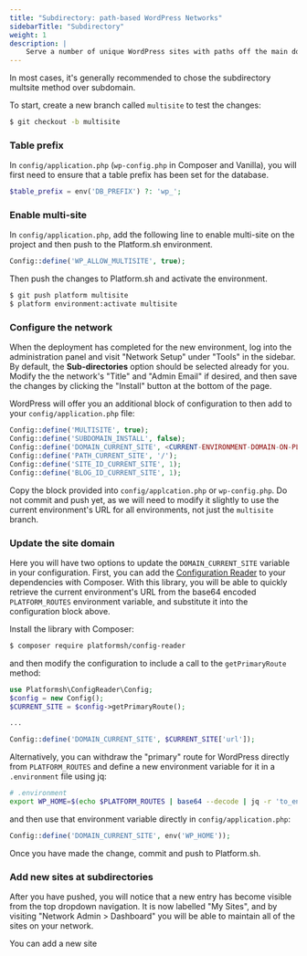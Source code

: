 ```yaml
---
title: "Subdirectory: path-based WordPress Networks"
sidebarTitle: "Subdirectory"
weight: 1
description: |
    Serve a number of unique WordPress sites with paths off the main domain.
---
```


In most cases, it's generally recommended to chose the subdirectory multsite method over subdomain. 

To start, create a new branch called `multisite` to test the changes:

```bash
$ git checkout -b multisite
```

### Table prefix

In `config/application.php` (`wp-config.php` in Composer and Vanilla), you will first need to ensure that a table prefix has been set for the database.

```php
$table_prefix = env('DB_PREFIX') ?: 'wp_';
```
### Enable multi-site 

In `config/application.php`, add the following line to enable multi-site on the project and then push to the Platform.sh environment. 

```php
Config::define('WP_ALLOW_MULTISITE', true);
```

Then push the changes to Platform.sh and activate the environment.

```bash
$ git push platform multisite
$ platform environment:activate multisite
```

### Configure the network

When the deployment has completed for the new environment, log into the administration panel and visit "Network Setup" under "Tools" in the sidebar. By default, the **Sub-directories** option should be selected already for you. Modify the the network's "Title" and "Admin Email" if desired, and then save the changes by clicking the "Install" button at the bottom of the page. 

WordPress will offer you an additional block of configuration to then add to your `config/application.php` file:

```php
Config::define('MULTISITE', true);
Config::define('SUBDOMAIN_INSTALL', false);
Config::define('DOMAIN_CURRENT_SITE', <CURRENT-ENVIRONMENT-DOMAIN-ON-PLATFORM.SH>);
Config::define('PATH_CURRENT_SITE', '/');
Config::define('SITE_ID_CURRENT_SITE', 1);
Config::define('BLOG_ID_CURRENT_SITE', 1);
```

Copy the block provided into `config/applcation.php` or `wp-config.php`. Do not commit and push yet, as we will need to modify it slightly to use the current environment's URL for all environments, not just the `multisite` branch.

### Update the site domain

Here you will have two options to update the `DOMAIN_CURRENT_SITE` variable in your configuration. First, you can add the [Configuration Reader](https://github.com/platformsh/config-reader-php) to your dependencies with Composer. With this library, you will be able to quickly retrieve the current environment's URL from the base64 encoded `PLATFORM_ROUTES` environment variable, and substitute it into the configuration block above. 

Install the library with Composer:

```bash
$ composer require platformsh/config-reader
```

and then modify the configuration to include a call to the `getPrimaryRoute` method:

```php
use Platformsh\ConfigReader\Config;
$config = new Config();
$CURRENT_SITE = $config->getPrimaryRoute();

...

Config::define('DOMAIN_CURRENT_SITE', $CURRENT_SITE['url']);
```

Alternatively, you can withdraw the "primary" route for WordPress directly from `PLATFORM_ROUTES` and define a new environment variable for it in a `.environment` file using jq:

```bash
# .environment 
export WP_HOME=$(echo $PLATFORM_ROUTES | base64 --decode | jq -r 'to_entries[] | select(.value.primary == true) | .key')
```

and then use that environment variable directly in `config/application.php`:

```php
Config::define('DOMAIN_CURRENT_SITE', env('WP_HOME'));
```

Once you have made the change, commit and push to Platform.sh. 

### Add new sites at subdirectories

After you have pushed, you will notice that a new entry has become visible from the top dropdown navigation. It is now labelled "My Sites", and by visiting "Network Admin > Dashboard" you will be able to maintain all of the sites on your network.

You can add a new site 
